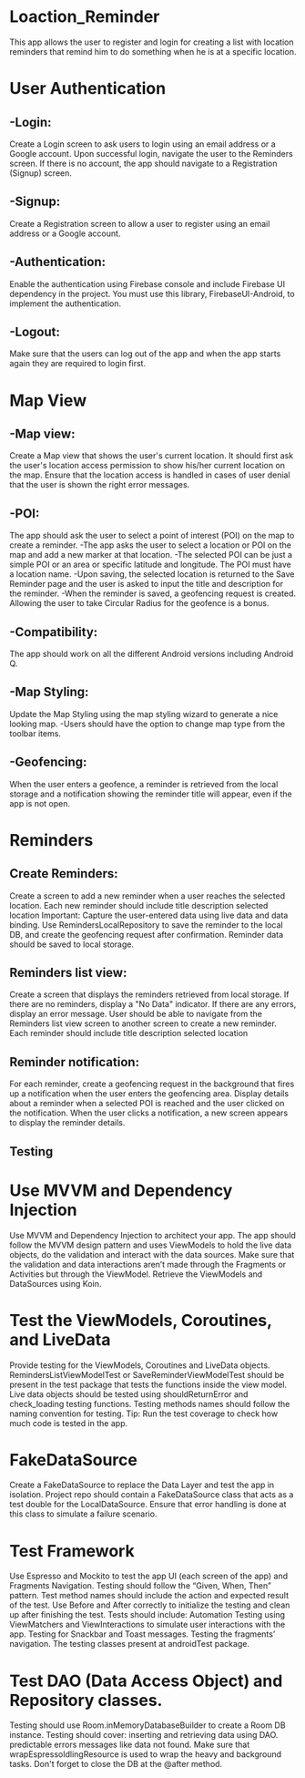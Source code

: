 # Loaction_Reminder
This app allows the user to register and login for creating a list with location reminders that remind him to do something when he is at a specific location.

# User Authentication
## -Login:
Create a Login screen to ask users to login using an email address or a Google account. Upon successful login, navigate the user to the Reminders screen. If there is no account, the app should navigate to a Registration (Signup) screen.
## -Signup:
Create a Registration screen to allow a user to register using an email address or a Google account.
## -Authentication:
Enable the authentication using Firebase console and include Firebase UI dependency in the project. You must use this library, FirebaseUI-Android, to implement the authentication.
## -Logout:
Make sure that the users can log out of the app and when the app starts again they are required to login first.
# Map View
## -Map view:
Create a Map view that shows the user's current location.
It should first ask the user's location access permission to show his/her current location on the map.
Ensure that the location access is handled in cases of user denial that the user is shown the right error messages.
## -POI:
The app should ask the user to select a point of interest (POI) on the map to create a reminder.
    -The app asks the user to select a location or POI on the map and add a new marker at that location.
    -The selected POI can be just a simple POI or an area or specific latitude and longitude. The POI must have a location name.
    -Upon saving, the selected location is returned to the Save Reminder page and the user is asked to input the title and description for the reminder.
    -When the reminder is saved, a geofencing request is created. Allowing the user to take Circular Radius for the geofence is a bonus.
## -Compatibility:
The app should work on all the different Android versions including Android Q.
## -Map Styling:
Update the Map Styling using the map styling wizard to generate a nice looking map.
-Users should have the option to change map type from the toolbar items.
## -Geofencing:
When the user enters a geofence, a reminder is retrieved from the local storage and a notification showing the reminder title will appear, even if the app is not open.
# Reminders
## Create Reminders:
Create a screen to add a new reminder when a user reaches the selected location.
Each new reminder should include
title
description
selected location
Important: Capture the user-entered data using live data and data binding.
Use RemindersLocalRepository to save the reminder to the local DB, and create the geofencing request after confirmation.
Reminder data should be saved to local storage.
## Reminders list view:
Create a screen that displays the reminders retrieved from local storage. If there are no reminders, display a "No Data" indicator. If there are any errors, display an error message.
User should be able to navigate from the Reminders list view screen to another screen to create a new reminder.
Each reminder should include
title
description
selected location
## Reminder notification:
For each reminder, create a geofencing request in the background that fires up a notification when the user enters the geofencing area.
Display details about a reminder when a selected POI is reached and the user clicked on the notification.
When the user clicks a notification, a new screen appears to display the reminder details.
## Testing
# Use MVVM and Dependency Injection
Use MVVM and Dependency Injection to architect your app.
The app should follow the MVVM design pattern and uses ViewModels to hold the live data objects, do the validation and interact with the data sources.
Make sure that the validation and data interactions aren’t made through the Fragments or Activities but through the ViewModel.
Retrieve the ViewModels and DataSources using Koin.
# Test the ViewModels, Coroutines, and LiveData
Provide testing for the ViewModels, Coroutines and LiveData objects.
RemindersListViewModelTest or SaveReminderViewModelTest should be present in the test package that tests the functions inside the view model.
Live data objects should be tested using shouldReturnError and check_loading testing functions.
Testing methods names should follow the naming convention for testing.
Tip: Run the test coverage to check how much code is tested in the app.

# FakeDataSource
Create a FakeDataSource to replace the Data Layer and test the app in isolation.
Project repo should contain a FakeDataSource class that acts as a test double for the LocalDataSource.
Ensure that error handling is done at this class to simulate a failure scenario.
# Test Framework
Use Espresso and Mockito to test the app UI (each screen of the app) and Fragments Navigation. Testing should follow the “Given, When, Then” pattern. Test method names should include the action and expected result of the test. Use Before and After correctly to initialize the testing and clean up after finishing the test. Tests should include:
Automation Testing using ViewMatchers and ViewInteractions to simulate user interactions with the app.
Testing for Snackbar and Toast messages.
Testing the fragments’ navigation.
The testing classes present at androidTest package.
# Test DAO (Data Access Object) and Repository classes.
Testing should use Room.inMemoryDatabaseBuilder to create a Room DB instance.
Testing should cover:
inserting and retrieving data using DAO.
predictable errors messages like data not found.
Make sure that wrapEspressoIdlingResource is used to wrap the heavy and background tasks.
Don't forget to close the DB at the @after method.
